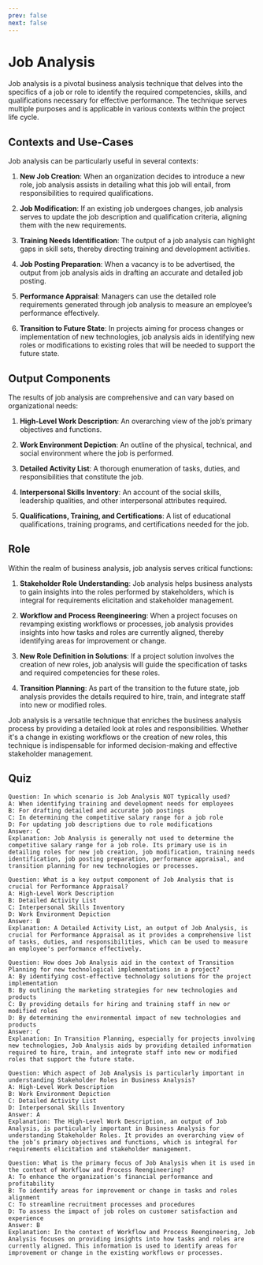 ```yaml
---
prev: false
next: false
---
```


# Job Analysis

Job analysis is a pivotal business analysis technique that delves into the specifics of a job or role to identify the required competencies, skills, and qualifications necessary for effective performance. The technique serves multiple purposes and is applicable in various contexts within the project life cycle.

## Contexts and Use-Cases

Job analysis can be particularly useful in several contexts:

1. **New Job Creation**: When an organization decides to introduce a new role, job analysis assists in detailing what this job will entail, from responsibilities to required qualifications.

2. **Job Modification**: If an existing job undergoes changes, job analysis serves to update the job description and qualification criteria, aligning them with the new requirements.

3. **Training Needs Identification**: The output of a job analysis can highlight gaps in skill sets, thereby directing training and development activities.

4. **Job Posting Preparation**: When a vacancy is to be advertised, the output from job analysis aids in drafting an accurate and detailed job posting.

5. **Performance Appraisal**: Managers can use the detailed role requirements generated through job analysis to measure an employee’s performance effectively.

6. **Transition to Future State**: In projects aiming for process changes or implementation of new technologies, job analysis aids in identifying new roles or modifications to existing roles that will be needed to support the future state.

## Output Components

The results of job analysis are comprehensive and can vary based on organizational needs:

1. **High-Level Work Description**: An overarching view of the job’s primary objectives and functions.

2. **Work Environment Depiction**: An outline of the physical, technical, and social environment where the job is performed.

3. **Detailed Activity List**: A thorough enumeration of tasks, duties, and responsibilities that constitute the job.

4. **Interpersonal Skills Inventory**: An account of the social skills, leadership qualities, and other interpersonal attributes required.

5. **Qualifications, Training, and Certifications**: A list of educational qualifications, training programs, and certifications needed for the job.

## Role

Within the realm of business analysis, job analysis serves critical functions:

1. **Stakeholder Role Understanding**: Job analysis helps business analysts to gain insights into the roles performed by stakeholders, which is integral for requirements elicitation and stakeholder management.

2. **Workflow and Process Reengineering**: When a project focuses on revamping existing workflows or processes, job analysis provides insights into how tasks and roles are currently aligned, thereby identifying areas for improvement or change.

3. **New Role Definition in Solutions**: If a project solution involves the creation of new roles, job analysis will guide the specification of tasks and required competencies for these roles.

4. **Transition Planning**: As part of the transition to the future state, job analysis provides the details required to hire, train, and integrate staff into new or modified roles.

Job analysis is a versatile technique that enriches the business analysis process by providing a detailed look at roles and responsibilities. Whether it's a change in existing workflows or the creation of new roles, this technique is indispensable for informed decision-making and effective stakeholder management.

## Quiz

```quiz
Question: In which scenario is Job Analysis NOT typically used?
A: When identifying training and development needs for employees
B: For drafting detailed and accurate job postings
C: In determining the competitive salary range for a job role
D: For updating job descriptions due to role modifications
Answer: C
Explanation: Job Analysis is generally not used to determine the competitive salary range for a job role. Its primary use is in detailing roles for new job creation, job modification, training needs identification, job posting preparation, performance appraisal, and transition planning for new technologies or processes.

Question: What is a key output component of Job Analysis that is crucial for Performance Appraisal?
A: High-Level Work Description
B: Detailed Activity List
C: Interpersonal Skills Inventory
D: Work Environment Depiction
Answer: B
Explanation: A Detailed Activity List, an output of Job Analysis, is crucial for Performance Appraisal as it provides a comprehensive list of tasks, duties, and responsibilities, which can be used to measure an employee's performance effectively.

Question: How does Job Analysis aid in the context of Transition Planning for new technological implementations in a project?
A: By identifying cost-effective technology solutions for the project implementation
B: By outlining the marketing strategies for new technologies and products
C: By providing details for hiring and training staff in new or modified roles
D: By determining the environmental impact of new technologies and products
Answer: C
Explanation: In Transition Planning, especially for projects involving new technologies, Job Analysis aids by providing detailed information required to hire, train, and integrate staff into new or modified roles that support the future state.

Question: Which aspect of Job Analysis is particularly important in understanding Stakeholder Roles in Business Analysis?
A: High-Level Work Description
B: Work Environment Depiction
C: Detailed Activity List
D: Interpersonal Skills Inventory
Answer: A
Explanation: The High-Level Work Description, an output of Job Analysis, is particularly important in Business Analysis for understanding Stakeholder Roles. It provides an overarching view of the job’s primary objectives and functions, which is integral for requirements elicitation and stakeholder management.

Question: What is the primary focus of Job Analysis when it is used in the context of Workflow and Process Reengineering?
A: To enhance the organization's financial performance and profitability
B: To identify areas for improvement or change in tasks and roles alignment
C: To streamline recruitment processes and procedures
D: To assess the impact of job roles on customer satisfaction and experience
Answer: B
Explanation: In the context of Workflow and Process Reengineering, Job Analysis focuses on providing insights into how tasks and roles are currently aligned. This information is used to identify areas for improvement or change in the existing workflows or processes.

```
